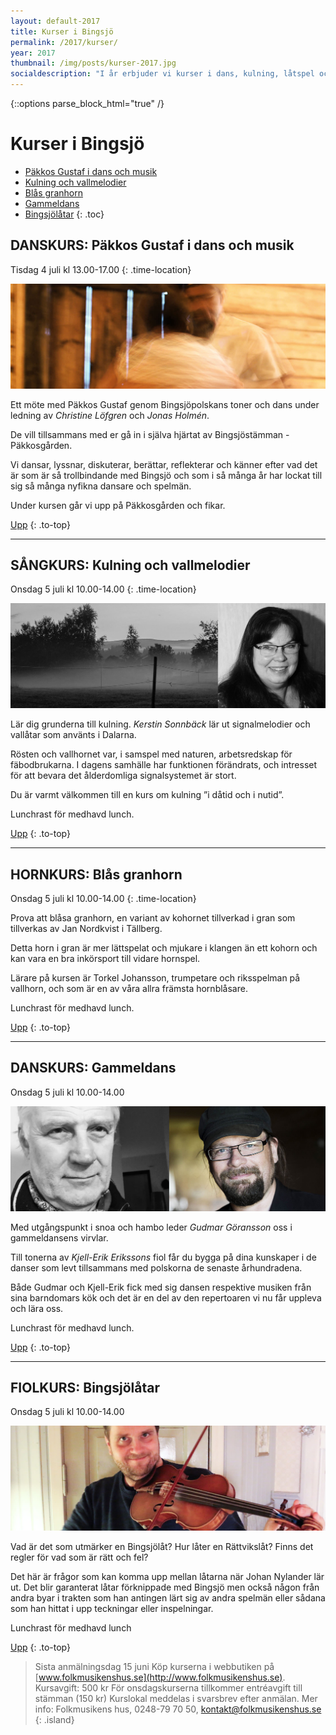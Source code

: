 ```yaml
---
layout: default-2017
title: Kurser i Bingsjö
permalink: /2017/kurser/
year: 2017
thumbnail: /img/posts/kurser-2017.jpg
socialdescription: "I år erbjuder vi kurser i dans, kulning, låtspel och khornblåsning. Läs om kurserna och anmäl dig senast 15 juni."
---
```

{::options parse_block_html="true" /}
<div class="glacier">

# Kurser i Bingsjö

- [Päkkos Gustaf i dans och musik](#danskurs-pkkos-gustaf-i-dans-och-musik)
- [Kulning och vallmelodier](#sangkurs-kulning-och-vallmelodier)
- [Blås granhorn](#hornkurs-bls-granhorn)
- [Gammeldans](#danskurs-gammeldans)
- [Bingsjölåtar](#fiolkurs-bingsjltar)
{: .toc}


## DANSKURS: Päkkos Gustaf i dans och musik

Tisdag 4 juli kl 13.00-17.00
{: .time-location}

![](/img/page/danskurs_2016.jpg)

Ett möte med Päkkos Gustaf genom Bingsjöpolskans toner och dans under ledning av _Christine Löfgren_ och _Jonas Holmén_.

De vill tillsammans med er gå in i själva hjärtat av Bingsjöstämman - Päkkosgården.

Vi dansar, lyssnar, diskuterar, berättar, reflekterar och känner efter vad det är som är så trollbindande med Bingsjö och som i så många år har lockat till sig så många nyfikna dansare och spelmän.

Under kursen går vi upp på Päkkosgården och fikar.


[Upp](#kurser-i-bingsj)
{: .to-top}

----

## SÅNGKURS: Kulning och vallmelodier

Onsdag 5 juli kl 10.00-14.00
{: .time-location}

![](/img/page/kerstin-dimma_2017.jpg)

Lär dig grunderna till kulning. _Kerstin Sonnbäck_ lär ut signal­melodier och vallåtar som använts i Dalarna.

Rösten och vallhornet var, i samspel med naturen, arbetsredskap för fäbodbrukarna. I dagens sam­hälle har funktionen förändrats, och intresset för att bevara det ålderdomliga signalsystemet är stort.

Du är varmt välkommen till en kurs om kulning ”i dåtid och i nutid”.

Lunchrast för medhavd lunch.

[Upp](#kurser-i-bingsj)
{: .to-top}

----

## HORNKURS: Blås granhorn

Onsdag 5 juli kl 10.00-14.00
{: .time-location}

Prova att blåsa granhorn, en variant av kohornet tillverkad i gran som tillverkas av Jan Nordkvist i Tällberg.

Detta horn i gran är mer lättspelat och mjukare i klangen än ett kohorn och kan vara en bra inkörsport till vidare hornspel.

Lärare på kursen är Torkel Johansson, trumpetare och riksspelman på vallhorn, och som är en av våra allra främsta hornblåsare.

Lunchrast för medhavd lunch.

[Upp](#kurser-i-bingsj)
{: .to-top}

----

## DANSKURS: Gammeldans

Onsdag 5 juli kl 10.00-14.00

![](/img/page/gudmar-kjellerik.jpg)

Med utgångspunkt i snoa och hambo leder _Gudmar Görans­son_ oss i gammeldansens virvlar.

Till tonerna av _Kjell­-Erik Erikssons_ fiol får du bygga på dina kunskaper i de danser som levt tillsammans med polskorna de senaste århundradena.

Både Gudmar och Kjell-­Erik fick med sig dansen respektive musiken från sina barndomars kök och det är en del av den repertoaren vi nu får uppleva och lära oss.

Lunchrast för medhavd lunch.

[Upp](#kurser-i-bingsj)
{: .to-top}


----

## FIOLKURS: Bingsjölåtar

Onsdag 5 juli kl 10.00-14.00

![](/img/page/johan-nylander.jpg)

Vad är det som utmärker en Bingsjölåt? Hur låter en Rätt­vikslåt? Finns det regler för vad som är rätt och fel?

Det här är frågor som kan komma upp mellan låtarna när Johan Nylan­der lär ut. Det blir garanterat låtar förknippade med Bingsjö men också någon från andra byar i trakten som han antingen lärt sig av andra spelmän eller sådana som han hittat i upp­ teckningar eller inspelningar.

Lunchrast för medhavd lunch

[Upp](#kurser-i-bingsj)
{: .to-top}




>Sista anmälningsdag 15 juni
>Köp kurserna i webbutiken på [www.folkmusikenshus.se](http://www.folkmusikenshus.se).
>Kursavgift: 500 kr
>För onsdagskurserna tillkommer entréavgift till stämman (150 kr)
>Kurslokal meddelas i svarsbrev efter anmälan.
>Mer info: Folkmusikens hus, 0248-79 70 50, [kontakt@folkmusikenshus.se](mailto:kontakt@folkmusikenshus.se)
{: .island}

</div>
